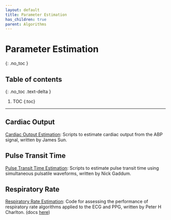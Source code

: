 ```yaml
---
layout: default
title: Parameter Estimation
has_children: true
parent: Algorithms
---
```


# Parameter Estimation
{: .no_toc }

## Table of contents
{: .no_toc .text-delta }

1. TOC
{:toc}

---


## Cardiac Output

[Cardiac Output Estimation](https://www.physionet.org/physiotools/cardiac-output/): Scripts to estimate cardiac output from the ABP signal, written by James Sun.

## Pulse Transit Time

[Pulse Transit Time Estimation](http://uk.mathworks.com/matlabcentral/fileexchange/37746-ttalgorithm): Scripts to estimate pulse transit time using simultaneous pulsatile waveforms, written by Nick Gaddum.

## Respiratory Rate

[Respiratory Rate Estimation](http://peterhcharlton.github.io/RRest/algorithms.html): Code for assessing the performance of respiratory rate algorithms applied to the ECG and PPG, written by Peter H Charlton. (docs [here](RRest/RRest))
